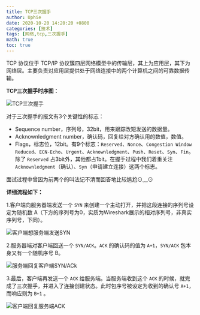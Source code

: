 ```yaml
---
title: TCP三次握手
author: Uphie
date: 2020-10-20 14:20:20 +0800
categories: [技术]
tags: [网络,tcp,三次握手]
math: true
toc: true
---
```


TCP 协议位于 TCP/IP 协议簇四层网络模型中的传输层，其上为应用层，其下为网络层。主要负责对应用层提供处于网络连接中的两个计算机之间的可靠数据传输。

**TCP三次握手时序图：**

![TCP三次握手](https://ss0.baidu.com/6ON1bjeh1BF3odCf/it/u=3893821041,4246951929&fm=15&gp=0.jpg)

对于三次握手的报文有3个关键性的标志：
- Sequence number，序列号，32bit，用来跟踪改短发送的数据量。
- Acknownledgment number，确认码，回复给对方确认用的数值，数值。
- Flags，标志位，12bit。有9个标志：`Reserved`、`Nonce`、`Congestion Window Reduced`、`ECN-Echo`、`Urgent`、`Acknownledgment`、`Push`、`Reset`、`Syn`、`Fin`。除了 `Reserved` 占3bit外，其他都占1bit。在握手过程中我们着重关注 `Acknownledgment`（确认）、`Syn`（申请建立连接）这两个标志。

面试过程中曾因为前两个的叫法记不清而回答地比较尴尬⊙﹏⊙

**详细流程如下：**

1.客户端向服务器端发送一个 `SYN` 来创建一个主动打开，并把这段连接的序列号设定为随机数 A（下方的序列号为0，实质为Wireshark展示的相对序列号，非真实序列号，下同）。

![客户端想服务端发送SYN](https://s1.ax1x.com/2020/10/20/BS7zy6.png)

2.服务器端对客户端回送一个 `SYN/ACK`。`ACK` 的确认码的值为 `A+1`，`SYN/ACK` 包本身又有一个随机序号 B。

![服务端回复客户端SYN/ACk](https://s1.ax1x.com/2020/10/20/BSHMTg.png)

3.最后，客户端再发送一个 `ACK` 给服务端。当服务端收到这个 `ACK` 的时候，就完成了三次握手，并进入了连接创建状态。此时包序号被设定为收到的确认号 `A+1`，而响应则为 `B+1` 。

![客户端回复服务端ACK](https://s1.ax1x.com/2020/10/20/BSHLB8.png)
